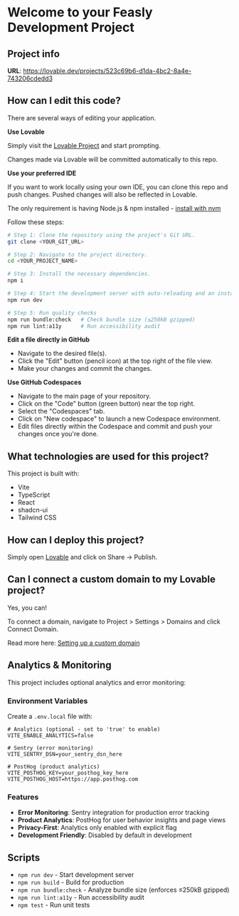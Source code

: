 # Welcome to your Feasly Development Project

## Project info

**URL**: https://lovable.dev/projects/523c69b6-d1da-4bc2-8a4e-743206cdedd3

## How can I edit this code?

There are several ways of editing your application.

**Use Lovable**

Simply visit the [Lovable Project](https://lovable.dev/projects/523c69b6-d1da-4bc2-8a4e-743206cdedd3) and start prompting.

Changes made via Lovable will be committed automatically to this repo.

**Use your preferred IDE**

If you want to work locally using your own IDE, you can clone this repo and push changes. Pushed changes will also be reflected in Lovable.

The only requirement is having Node.js & npm installed - [install with nvm](https://github.com/nvm-sh/nvm#installing-and-updating)

Follow these steps:

```sh
# Step 1: Clone the repository using the project's Git URL.
git clone <YOUR_GIT_URL>

# Step 2: Navigate to the project directory.
cd <YOUR_PROJECT_NAME>

# Step 3: Install the necessary dependencies.
npm i

# Step 4: Start the development server with auto-reloading and an instant preview.
npm run dev

# Step 5: Run quality checks
npm run bundle:check   # Check bundle size (≤250kB gzipped)
npm run lint:a11y      # Run accessibility audit
```

**Edit a file directly in GitHub**

- Navigate to the desired file(s).
- Click the "Edit" button (pencil icon) at the top right of the file view.
- Make your changes and commit the changes.

**Use GitHub Codespaces**

- Navigate to the main page of your repository.
- Click on the "Code" button (green button) near the top right.
- Select the "Codespaces" tab.
- Click on "New codespace" to launch a new Codespace environment.
- Edit files directly within the Codespace and commit and push your changes once you're done.

## What technologies are used for this project?

This project is built with:

- Vite
- TypeScript
- React
- shadcn-ui
- Tailwind CSS

## How can I deploy this project?

Simply open [Lovable](https://lovable.dev/projects/523c69b6-d1da-4bc2-8a4e-743206cdedd3) and click on Share -> Publish.

## Can I connect a custom domain to my Lovable project?

Yes, you can!

To connect a domain, navigate to Project > Settings > Domains and click Connect Domain.

Read more here: [Setting up a custom domain](https://docs.lovable.dev/tips-tricks/custom-domain#step-by-step-guide)

## Analytics & Monitoring

This project includes optional analytics and error monitoring:

### Environment Variables

Create a `.env.local` file with:

```env
# Analytics (optional - set to 'true' to enable)
VITE_ENABLE_ANALYTICS=false

# Sentry (error monitoring)
VITE_SENTRY_DSN=your_sentry_dsn_here

# PostHog (product analytics)  
VITE_POSTHOG_KEY=your_posthog_key_here
VITE_POSTHOG_HOST=https://app.posthog.com
```

### Features

- **Error Monitoring**: Sentry integration for production error tracking
- **Product Analytics**: PostHog for user behavior insights and page views
- **Privacy-First**: Analytics only enabled with explicit flag
- **Development Friendly**: Disabled by default in development

## Scripts

- `npm run dev` - Start development server
- `npm run build` - Build for production
- `npm run bundle:check` - Analyze bundle size (enforces ≤250kB gzipped)
- `npm run lint:a11y` - Run accessibility audit
- `npm test` - Run unit tests
